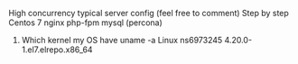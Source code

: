 High concurrency typical server config
(feel free to comment)
Step by step
Centos 7
nginx
php-fpm
mysql (percona)


1. Which kernel my OS have
uname -a
Linux ns6973245 4.20.0-1.el7.elrepo.x86_64

